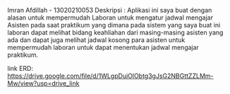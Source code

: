 Imran Afdillah - 13020210053
Deskripsi :
Aplikasi ini saya buat dengan alasan untuk mempermudah Laboran untuk mengatur jadwal mengajar Asisten pada saat praktikum yang dimana pada sistem yang saya buat ini laboran dapat melihat bidang keahliahan dari masing-masing asisten yang ada dan dapat juga melihat jadwal kosong para asisten untuk mempermudah laboran untuk dapat menentukan jadwal mengajar praktikum.

link  ERD: https://drive.google.com/file/d/1WLgpDuiOlObtg3gJsG2NBGttZZLMm-Mw/view?usp=drive_link
